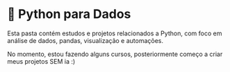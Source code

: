 # 📘 Python para Dados
Esta pasta contém estudos e projetos relacionados a Python, com foco em análise de dados, pandas, visualização e automações.

No momento, estou fazendo alguns cursos, posteriormente começo a criar meus projetos SEM ia :)
